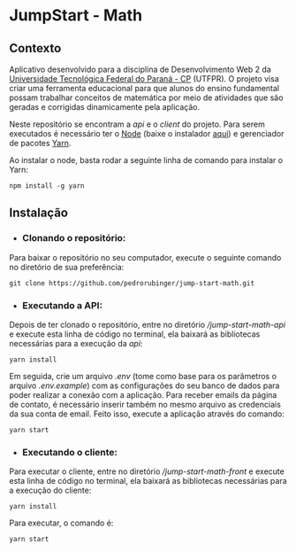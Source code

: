 # JumpStart - Math

## Contexto

Aplicativo desenvolvido para a disciplina de Desenvolvimento Web 2 da [Universidade Tecnológica Federal do Paraná - CP](http://portal.utfpr.edu.br/campus/cornelioprocopio) (UTFPR). O projeto visa criar uma ferramenta educacional para que alunos do ensino fundamental possam trabalhar conceitos de matemática por meio de atividades que são geradas e corrigidas dinamicamente pela aplicação.

Neste repositório se encontram a *api* e o *client* do projeto. Para serem executados é necessário ter o [Node](https://nodejs.org/pt-br/about/) (baixe o instalador [aqui](https://nodejs.org/pt-br/about/)) e gerenciador de pacotes [Yarn](https://yarnpkg.com/getting-started/install).

Ao instalar o node, basta rodar a seguinte linha de comando para instalar o Yarn:

```
npm install -g yarn
```

## Instalação
* ### Clonando o repositório:
Para baixar o repositório no seu computador, execute o seguinte comando no diretório de sua preferência:

```
git clone https://github.com/pedrorubinger/jump-start-math.git
```

* ### Executando a API:
Depois de ter clonado o repositório, entre no diretório */jump-start-math-api* e execute esta linha de código no terminal, ela baixará as bibliotecas necessárias para a execução da *api*:

```
yarn install
```

Em seguida, crie um arquivo *.env* (tome como base para os parâmetros o arquivo *.env.example*) com as configurações do seu banco de dados para poder realizar a conexão com a aplicação. Para receber emails da página de contato, é necessário inserir também no mesmo arquivo as credenciais da sua conta de email. Feito isso, execute a aplicação através do comando:

```
yarn start
```

* ### Executando o cliente:
Para executar o cliente, entre no diretório */jump-start-math-front* e execute esta linha de código no terminal, ela baixará as bibliotecas necessárias para a execução do cliente:

```
yarn install
```

Para executar, o comando é:

```
yarn start
```
